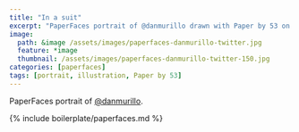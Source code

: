 ```yaml
---
title: "In a suit"
excerpt: "PaperFaces portrait of @danmurillo drawn with Paper by 53 on an iPad."
image: 
  path: &image /assets/images/paperfaces-danmurillo-twitter.jpg 
  feature: *image
  thumbnail: /assets/images/paperfaces-danmurillo-twitter-150.jpg
categories: [paperfaces]
tags: [portrait, illustration, Paper by 53]
---
```


PaperFaces portrait of [@danmurillo](https://twitter.com/danmurillo).

{% include boilerplate/paperfaces.md %}
